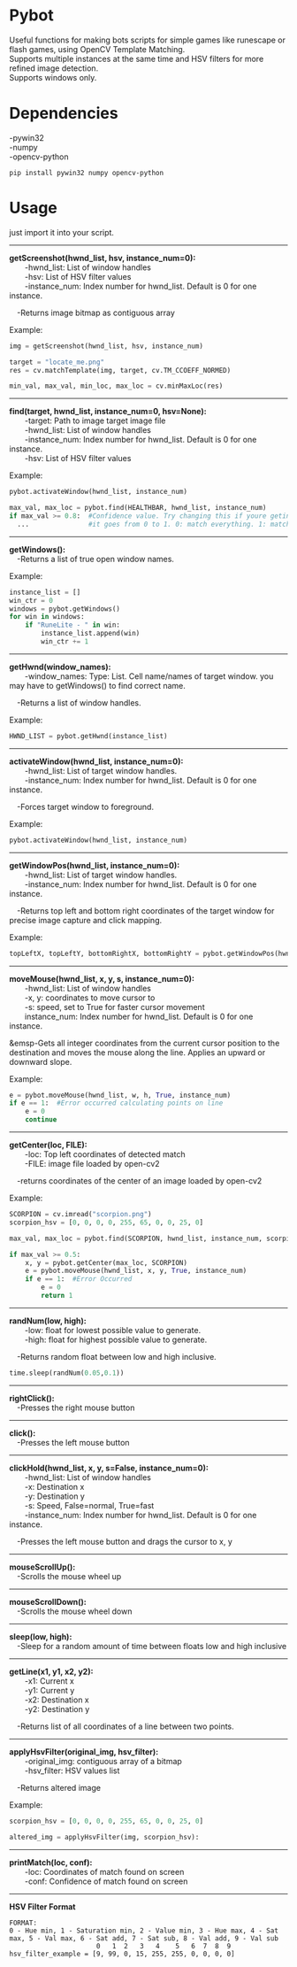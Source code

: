 # Pybot
Useful functions for making bots scripts for simple games like runescape or flash games, using OpenCV Template Matching.  
Supports multiple instances at the same time and HSV filters for more refined image detection.  
Supports windows only.  

# Dependencies
-pywin32    
-numpy  
-opencv-python  

```
pip install pywin32 numpy opencv-python
```

# Usage
just import it into your script.

-----------------------------------------------------------------------------------------------------------------------------------------
**getScreenshot(hwnd_list, hsv, instance_num=0):**  
&emsp;&emsp;-hwnd_list: List of window handles  
&emsp;&emsp;-hsv: List of HSV filter values  
&emsp;&emsp;-instance_num: Index number for hwnd_list.  Default is 0 for one instance.  

&emsp;-Returns image bitmap as contiguous array  

Example:
```python
img = getScreenshot(hwnd_list, hsv, instance_num)

target = "locate_me.png"
res = cv.matchTemplate(img, target, cv.TM_CCOEFF_NORMED)

min_val, max_val, min_loc, max_loc = cv.minMaxLoc(res)
```

-----------------------------------------------------------------------------------------------------------------------------------------
**find(target, hwnd_list, instance_num=0, hsv=None):**  
&emsp;&emsp;-target: Path to image target image file  
&emsp;&emsp;-hwnd_list: List of window handles  
&emsp;&emsp;-instance_num: Index number for hwnd_list.  Default is 0 for one instance.  
&emsp;&emsp;-hsv: List of HSV filter values  

Example:
```python
pybot.activateWindow(hwnd_list, instance_num)

max_val, max_loc = pybot.find(HEALTHBAR, hwnd_list, instance_num)
if max_val >= 0.8:  #Confidence value. Try changing this if youre geting too many false positive or not enough matches. 
  ...               #it goes from 0 to 1. 0: match everything. 1: match only exact matches to the photo
```

-----------------------------------------------------------------------------------------------------------------------------------------
**getWindows():**  
&emsp;-Returns a list of true open window names.

  Example:
```python
instance_list = []
win_ctr = 0
windows = pybot.getWindows()
for win in windows:
    if "RuneLite - " in win:
        instance_list.append(win)
        win_ctr += 1
```

-----------------------------------------------------------------------------------------------------------------------------------------
**getHwnd(window_names):**  
&emsp;&emsp;-window_names: Type: List. Cell name/names of target window. you may have to getWindows() to find correct name.  

&emsp;-Returns a list of window handles.  

Example:
```python
HWND_LIST = pybot.getHwnd(instance_list)
```

-----------------------------------------------------------------------------------------------------------------------------------------
**activateWindow(hwnd_list, instance_num=0):**  
&emsp;&emsp;-hwnd_list: List of target window handles.  
&emsp;&emsp;-instance_num: Index number for hwnd_list.  Default is 0 for one instance.  

&emsp;-Forces target window to foreground.  

Example:
```python
pybot.activateWindow(hwnd_list, instance_num)
```

-----------------------------------------------------------------------------------------------------------------------------------------
**getWindowPos(hwnd_list, instance_num=0):**  
&emsp;&emsp;-hwnd_list: List of target window handles.  
&emsp;&emsp;-instance_num: Index number for hwnd_list.  Default is 0 for one instance.  

&emsp;-Returns top left and bottom right coordinates of the target window for precise image capture and click mapping.  

Example:  
```python
topLeftX, topLeftY, bottomRightX, bottomRightY = pybot.getWindowPos(hwnd_list, instance_num)
```

-----------------------------------------------------------------------------------------------------------------------------------------
**moveMouse(hwnd_list, x, y, s, instance_num=0):**  
&emsp;&emsp;-hwnd_list: List of window handles  
&emsp;&emsp;-x, y: coordinates to move cursor to  
&emsp;&emsp;-s: speed, set to True for faster cursor movement  
&emsp;&emsp;instance_num: Index number for hwnd_list.  Default is 0 for one instance.  

&emsp-Gets all integer coordinates from the current cursor position to the destination and moves the mouse along the line. Applies an upward or downward slope.  

Example:
```python
e = pybot.moveMouse(hwnd_list, w, h, True, instance_num)
if e == 1:  #Error occurred calculating points on line
    e = 0
    continue
```

-----------------------------------------------------------------------------------------------------------------------------------------
**getCenter(loc, FILE):**  
&emsp;&emsp;-loc: Top left coordinates of detected match  
&emsp;&emsp;-FILE: image file loaded by open-cv2  

&emsp;-returns coordinates of the center of an image loaded by open-cv2

Example:
```python
SCORPION = cv.imread("scorpion.png")
scorpion_hsv = [0, 0, 0, 0, 255, 65, 0, 0, 25, 0]

max_val, max_loc = pybot.find(SCORPION, hwnd_list, instance_num, scorpion_hsv)

if max_val >= 0.5:
    x, y = pybot.getCenter(max_loc, SCORPION)
    e = pybot.moveMouse(hwnd_list, x, y, True, instance_num)
    if e == 1:  #Error Occurred
        e = 0
        return 1
```

-----------------------------------------------------------------------------------------------------------------------------------------
**randNum(low, high):**  
&emsp;&emsp;-low: float for lowest possible value to generate.  
&emsp;&emsp;-high: float for highest possible value to generate.  

&emsp;-Returns random float between low and high inclusive.  

```python
time.sleep(randNum(0.05,0.1))
```

-----------------------------------------------------------------------------------------------------------------------------------------
**rightClick():**  
&emsp;-Presses the right mouse button  

-----------------------------------------------------------------------------------------------------------------------------------------
**click():**  
&emsp;-Presses the left mouse button  

-----------------------------------------------------------------------------------------------------------------------------------------
**clickHold(hwnd_list, x, y, s=False, instance_num=0):**  
&emsp;&emsp;-hwnd_list: List of window handles  
&emsp;&emsp;-x: Destination x  
&emsp;&emsp;-y: Destination y  
&emsp;&emsp;-s: Speed, False=normal, True=fast  
&emsp;&emsp;-instance_num: Index number for hwnd_list.  Default is 0 for one instance.  

&emsp;-Presses the left mouse button and drags the cursor to x, y

-----------------------------------------------------------------------------------------------------------------------------------------
**mouseScrollUp():**  
&emsp;-Scrolls the mouse wheel up  

-----------------------------------------------------------------------------------------------------------------------------------------
**mouseScrollDown():**  
&emsp;-Scrolls the mouse wheel down  

-----------------------------------------------------------------------------------------------------------------------------------------
**sleep(low, high):**  
&emsp;-Sleep for a random amount of time between floats low and high inclusive  

-----------------------------------------------------------------------------------------------------------------------------------------
**getLine(x1, y1, x2, y2):**  
&emsp;&emsp;-x1: Current x  
&emsp;&emsp;-y1: Current y  
&emsp;&emsp;-x2: Destination x  
&emsp;&emsp;-y2: Destination y  

&emsp;-Returns list of all coordinates of a line between two points.  

-----------------------------------------------------------------------------------------------------------------------------------------
**applyHsvFilter(original_img, hsv_filter):**  
&emsp;&emsp;-original_img: contiguous array of a bitmap  
&emsp;&emsp;-hsv_filter: HSV values list  

&emsp;-Returns altered image  

Example:
```python
scorpion_hsv = [0, 0, 0, 0, 255, 65, 0, 0, 25, 0]

altered_img = applyHsvFilter(img, scorpion_hsv):
```

-----------------------------------------------------------------------------------------------------------------------------------------
**printMatch(loc, conf):**  
&emsp;&emsp;-loc: Coordinates of match found on screen  
&emsp;&emsp;-conf: Confidence of match found on screen  


-----------------------------------------------------------------------------------------------------------------------------------------
**HSV Filter Format**  
```
FORMAT:   
0 - Hue min, 1 - Saturation min, 2 - Value min, 3 - Hue max, 4 - Sat max, 5 - Val max, 6 - Sat add, 7 - Sat sub, 8 - Val add, 9 - Val sub
                      0   1  2   3   4    5   6  7  8  9
hsv_filter_example = [9, 99, 0, 15, 255, 255, 0, 0, 0, 0]
```

